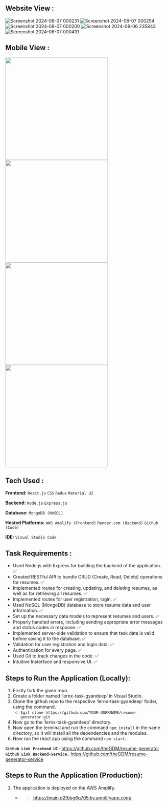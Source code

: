 ## **Website View :**
![Screenshot 2024-08-07 000231](https://github.com/user-attachments/assets/a018d675-35f5-48e9-a09a-002a0e7d98a4)
![Screenshot 2024-08-07 000254](https://github.com/user-attachments/assets/bbd08b61-1455-44db-97e4-d84228fe919b)
![Screenshot 2024-08-07 000200](https://github.com/user-attachments/assets/b883f862-9523-4e38-b17a-6c523c0c71c8)
![Screenshot 2024-08-06 235843](https://github.com/user-attachments/assets/908e662f-0930-495e-9bdb-c1fb4b88a2c8)
![Screenshot 2024-08-07 000431](https://github.com/user-attachments/assets/38eed0c1-91c8-4e9f-ad1e-ed6da543f11c)

## **Mobile View :**
<p float="left">
  <img src="https://github.com/user-attachments/assets/4e9a7086-f60b-42c9-a86c-48434868f664" width="320" />
  <img src="https://github.com/user-attachments/assets/1f102ebe-2086-4b10-a639-a678f5e208ec" width="320" /> 
  <img src="https://github.com/user-attachments/assets/2a26245b-ec20-4183-8d1b-40d2c9a6401a" width="320" /> 
  <img src="https://github.com/user-attachments/assets/2bac48e6-ae07-4964-abd0-2d9aced5db2d" width="320" /> 
</p>

## **Tech Used :**
**Frontend:** `React.js` `CSS` `Redux` `Material UI`

**Backend:** `Node.js` `Express.js`

**Database:** `MongoDB (NoSQL)`

**Hosted Platforms:** `AWS Amplify (Frontend)` `Render.com (Backend)` `Github (Code)`

**IDE:** `Visual Studio Code`

## **Task Requirements :**
- Used Node.js with Express for building the backend of the application. ✅
- Created RESTful API to handle CRUD (Create, Read, Delete) operations for resumes. ✅
- Implemented routes for creating, updating, and deleting resumes, as well as for retrieving all resumes. ✅
-  Implemented routes for user registration, login. ✅
- Used NoSQL (MongoDB) database to store resume data and user information. ✅
- Set up the necessary data models to represent resumes and users. ✅
- Properly handled errors, including sending appropriate error messages and status codes in response. ✅
- Implemented server-side validation to ensure that task data is valid before saving it to the database. ✅
- Validation for user registration and login data. ✅
- Authentication for every page. ✅
- Used Git to track changes in the code. ✅
- Intuitive Insterface and responsive UI. ✅

## **Steps to Run the Application (Locally):**
1. Firstly fork the given repo.
2. Create a folder named ‘lernx-task-gyandeep’ in Visual Studio.
3. Clone the github repo to the respective ‘lernx-task-gyandeep’ folder, using the command.
   - `$git clone https://github.com/YOUR-USERNAME/resume-generator.git`
4. Now go to the ‘lernx-task-gyandeep’ directory.
5. Now open the terminal and run the command `npm install` in the same directory, so
    It will install all the dependencies and the modules.
6. Now run the react app using the command `npm start`.


**`Github Link Frontend UI:`** https://github.com/theGDM/resume-generator
</br>
**`Github Link Backend-Service:`** https://github.com/theGDM/resume-generator-service


## **Steps to Run the Application (Production):**

1. The application is deployed on the AWS Amplify.
    - > https://main.d2fbbg6q705lby.amplifyapp.com/
